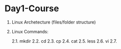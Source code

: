 # Day1-Course

  1. Linux Archetecture (files/folder structure)
  
  2. Linux Commands:
  
      2.1. mkdir
      2.2. cd
      2.3. cp
      2.4. cat
      2.5. less
      2.6. vi
      2.7.
